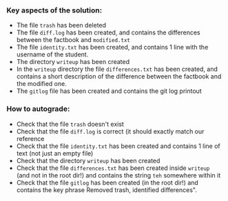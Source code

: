 ### Key aspects of the solution:

 - The file `trash` has been deleted 
 - The file `diff.log` has been created, and contains the differences between the factbook and `modified.txt`  
 - The file `identity.txt` has been created, and contains 1 line with the username of the student. 
 - The directory `writeup` has been created
 - In the `writeup` directory the file `differences.txt` has been created, and contains a short description of the difference between the factbook and the modified one. 
 - The `gitlog` file has been created and contains the git log printout

### How to autograde:

 - Check that the file `trash` doesn't exist 
 - Check that the file `diff.log` is correct (it should exactly match our reference 
 - Check that the file `identity.txt` has been created and contains 1 line of text (not just an empty file)
 - Check that the directory `writeup` has been created
 - Check that the file `differences.txt` has been created inside `writeup` (and not in the root dir!) and contains the string `teh` somewhere within it
 - Check that the file `gitlog` has been created (in the root dir!) and contains the key phrase Removed trash, identified differences". 

